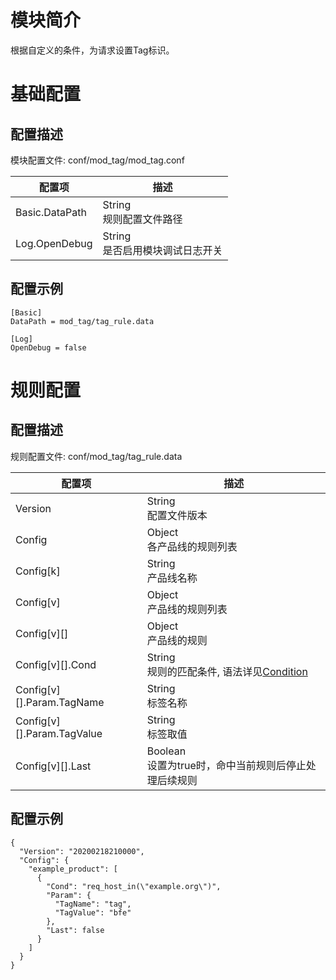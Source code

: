 # 模块简介 

根据自定义的条件，为请求设置Tag标识。

# 基础配置

## 配置描述
模块配置文件: conf/mod_tag/mod_tag.conf

| 配置项         | 描述                               |
| -------------- | ---------------------------------- |
| Basic.DataPath | String<br>规则配置文件路径         |
| Log.OpenDebug  | String<br>是否启用模块调试日志开关 |

## 配置示例
```
[Basic]
DataPath = mod_tag/tag_rule.data

[Log]
OpenDebug = false
```

# 规则配置

## 配置描述
规则配置文件: conf/mod_tag/tag_rule.data

| 配置项                     | 描述                                         |
| -------------------------- | -------------------------------------------- |
| Version                    | String<br>配置文件版本                       |
| Config                     | Object<br>各产品线的规则列表                 |
| Config[k]                  | String<br>产品线名称                         |
| Config[v]                  | Object<br>产品线的规则列表                   |
| Config[v][]                | Object<br>产品线的规则                       |
| Config[v][].Cond           | String<br>规则的匹配条件, 语法详见[Condition](../../condition/condition_grammar.md) |
| Config[v][].Param.TagName  | String<br>标签名称                           |
| Config[v][].Param.TagValue | String<br>标签取值                           |
| Config[v][].Last           | Boolean<br>设置为true时，命中当前规则后停止处理后续规则 |
  
## 配置示例
```
{
  "Version": "20200218210000",
  "Config": {
    "example_product": [
      {
        "Cond": "req_host_in(\"example.org\")",
        "Param": {
          "TagName": "tag",
          "TagValue": "bfe"
        },
        "Last": false
      }
    ]
  }
}
```
